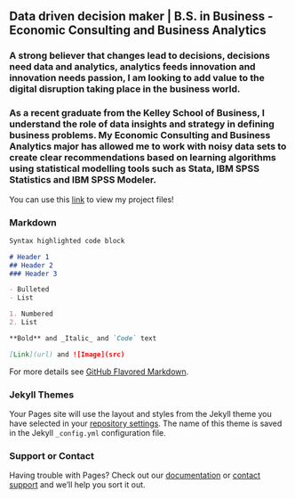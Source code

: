 ## Data driven decision maker | B.S. in Business - Economic Consulting and Business Analytics 

### A strong believer that changes lead to decisions, decisions need data and analytics, analytics feeds innovation and innovation needs passion, I am looking to add value to the digital disruption taking place in the business world.

### As a recent graduate from the Kelley School of Business, I understand the role of data insights and strategy in defining business problems. My Economic Consulting and Business Analytics major has allowed me to work with noisy data sets to create clear recommendations based on learning algorithms using statistical modelling tools such as Stata, IBM SPSS Statistics and IBM SPSS Modeler. 

You can use this [link](https://github.com/radmahad/newGitTest/edit/master/README.md) to view my project files! 

### Markdown 

```markdown
Syntax highlighted code block

# Header 1
## Header 2
### Header 3

- Bulleted
- List

1. Numbered
2. List

**Bold** and _Italic_ and `Code` text

[Link](url) and ![Image](src)
```

For more details see [GitHub Flavored Markdown](https://guides.github.com/features/mastering-markdown/).

### Jekyll Themes

Your Pages site will use the layout and styles from the Jekyll theme you have selected in your [repository settings](https://github.com/radmahad/newGitTest/settings). The name of this theme is saved in the Jekyll `_config.yml` configuration file.

### Support or Contact

Having trouble with Pages? Check out our [documentation](https://help.github.com/categories/github-pages-basics/) or [contact support](https://github.com/contact) and we’ll help you sort it out.
